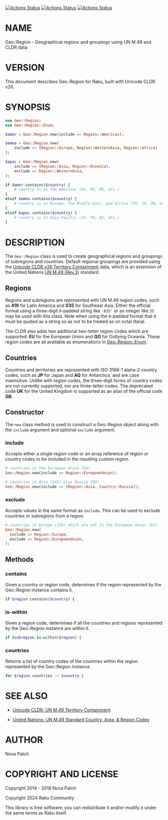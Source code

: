 [![Actions Status](https://github.com/raku-community-modules/Geo-Region/actions/workflows/linux.yml/badge.svg)](https://github.com/raku-community-modules/Geo-Region/actions) [![Actions Status](https://github.com/raku-community-modules/Geo-Region/actions/workflows/macos.yml/badge.svg)](https://github.com/raku-community-modules/Geo-Region/actions) [![Actions Status](https://github.com/raku-community-modules/Geo-Region/actions/workflows/windows.yml/badge.svg)](https://github.com/raku-community-modules/Geo-Region/actions)

NAME
====

Geo::Region - Geographical regions and groupings using UN M.49 and CLDR data

VERSION
=======

This document describes Geo::Region for Raku, built with Unicode CLDR v26.

SYNOPSIS
========

```raku
use Geo::Region;
use Geo::Region::Enum;

$amer = Geo::Region.new(include => Region::Americas);

$emea = Geo::Region.new(
    include => (Region::Europe, Region::WesternAsia, Region::Africa)
);

$apac = Geo::Region.new(
    include => (Region::Asia, Region::Oceania),
    exclude => Region::WesternAsia,
);

if $amer.contains($country) {
    # country is in the Americas (US, MX, BR, etc.)
}
elsif $emea.contains($country) {
    # country is in Europe, the Middle East, and Africa (FR, SA, ZW, etc.)
}
elsif $apac.contains($country) {
    # country is in Asia-Pacific (JP, TH, AU, etc.)
}
```

DESCRIPTION
===========

The `Geo::Region` class is used to create geographical regions and groupings of subregions and countries. Default regional groupings are provided using the [Unicode CLDR v26 Territory Containment](https://unicode.org/cldr/charts/26/supplemental/territory_containment_un_m_49.html) data, which is an extension of the United Nations [UN M.49 (Rev.3)](https://unstats.un.org/unsd/methods/m49/m49regin.htm) standard.

Regions
-------

Regions and subregions are represented with UN M.49 region codes, such as **419** for Latin America and **035** for Southeast Asia. Either the official format using a three-digit `0`-padded string like `'035'` or an integer like `35` may be used with this class. Note when using the `0`-padded format that it must be quoted as a string so as not to be treated as on octal literal.

The CLDR also adds two additional two-letter region codes which are supported: **EU** for the European Union and **QO** for Outlying Oceania. These region codes are all available as enumerations in [Geo::Region::Enum](Geo::Region::Enum).

Countries
---------

Countries and territories are represented with ISO 3166-1 alpha-2 country codes, such as **JP** for Japan and **AQ** for Antarctica, and are case insensitive. Unlike with region codes, the three-digit forms of country codes are not currently supported, nor are three-letter codes. The deprecated code **UK** for the United Kingdom is supported as an alias of the official code **GB**.

Constructor
-----------

The `new` class method is used to construct a Geo::Region object along with the `include` argument and optional `exclude` argument.

### include

Accepts either a single region code or an array reference of region or country codes to be included in the resulting custom region.

```raku
# countries in the European Union (EU)
Geo::Region.new(include => Region::EuropeanUnion);

# countries in Asia (142) plus Russia (RU)
Geo::Region.new(include => (Region::Asia, Country::Russia));
```

### exclude

Accepts values in the same format as `include`. This can be used to exclude countries or subregions from a region.

```raku
# countries in Europe (150) which are not in the European Union (EU)
Geo::Region.new(
  include => Region::Europe,
  exclude => Region::EuropeanUnion,
);
```

Methods
-------

### contains

Given a country or region code, determines if the region represented by the Geo::Region instance contains it.

```raku
if $region.contains($country) {
```

### is-within

Given a region code, determines if all the countries and regions represented by the Geo::Region instance are within it.

```raku
if $subregion.is-within($region) {
```

### countries

Returns a list of country codes of the countries within the region represented by the Geo::Region instance.

```raku
for $region.countries -> $country {
```

SEE ALSO
========

  * [Unicode CLDR: UN M.49 Territory Containment](http://unicode.org/cldr/charts/26/supplemental/territory_containment_un_m_49.html)

  * [United Nations: UN M.49 Standard Country, Area, & Region Codes](http://unstats.un.org/unsd/methods/m49/m49regin.htm)

AUTHOR
======

Nova Patch

COPYRIGHT AND LICENSE
=====================

Copyright 2014 - 2018 Nova Patch

Copyright 2024 Raku Community

This library is free software; you can redistribute it and/or modify it under the same terms as Raku itself.

